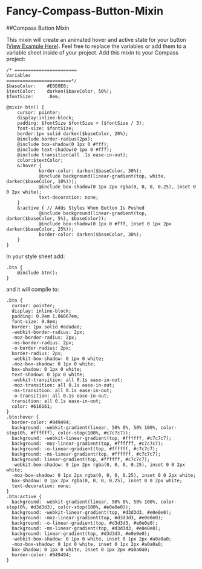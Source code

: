 Fancy-Compass-Button-Mixin
==========================

##Compass Button Mixin

This mixin will create an animated hover and active state for your button ([View Example Here](##)).  Feel free to replace the variables or add them to a variable sheet inside of your project.  Add this mixin to your Compass project: 

    /* =======================
    Variables
    ========================*/
    $baseColor:    #E0E0E0;
    $textColor:    darken($baseColor, 50%);
    $fontSize:     .8em;

    @mixin btn() {
		cursor: pointer;
		display:inline-block;
		padding: $fontSize $fontSize + ($fontSize / 3);
		font-size: $fontSize;
		border:1px solid darken($baseColor, 20%);
		@include border-radius(2px);
		@include box-shadow(0 1px 0 #fff);
		@include text-shadow(0 1px 0 #fff);
		@include transition(all .1s ease-in-out);
		color:$textColor;
		&:hover {
				border-color: darken($baseColor, 30%);
				@include background(linear-gradient(top, white, darken($baseColor, 10%)));
				@include box-shadow(0 1px 2px rgba(0, 0, 0, 0.25), inset 0 0 2px white);
				text-decoration: none;
		}
		&:active { // Adds Styles When Button Is Pushed
				@include background(linear-gradient(top, darken($baseColor, 5%), $baseColor));
				@include box-shadow(0 1px 0 #fff, inset 0 1px 2px darken($baseColor, 25%));
				border-color: darken($baseColor, 30%);
		}
	}

In your style sheet add:

    .btn {
    	@include btn();
    }

and it will compile to:

    .btn {
      cursor: pointer;
      display: inline-block;
      padding: 0.8em 1.06667em;
      font-size: 0.8em;
      border: 1px solid #adadad;
      -webkit-border-radius: 2px;
      -moz-border-radius: 2px;
      -ms-border-radius: 2px;
      -o-border-radius: 2px;
      border-radius: 2px;
      -webkit-box-shadow: 0 1px 0 white;
      -moz-box-shadow: 0 1px 0 white;
      box-shadow: 0 1px 0 white;
      text-shadow: 0 1px 0 white;
      -webkit-transition: all 0.1s ease-in-out;
      -moz-transition: all 0.1s ease-in-out;
      -ms-transition: all 0.1s ease-in-out;
      -o-transition: all 0.1s ease-in-out;
      transition: all 0.1s ease-in-out;
      color: #616161;
    }
    .btn:hover {
      border-color: #949494;
      background: -webkit-gradient(linear, 50% 0%, 50% 100%, color-stop(0%, #ffffff), color-stop(100%, #c7c7c7));
      background: -webkit-linear-gradient(top, #ffffff, #c7c7c7);
      background: -moz-linear-gradient(top, #ffffff, #c7c7c7);
      background: -o-linear-gradient(top, #ffffff, #c7c7c7);
      background: -ms-linear-gradient(top, #ffffff, #c7c7c7);
      background: linear-gradient(top, #ffffff, #c7c7c7);
      -webkit-box-shadow: 0 1px 2px rgba(0, 0, 0, 0.25), inset 0 0 2px white;
      -moz-box-shadow: 0 1px 2px rgba(0, 0, 0, 0.25), inset 0 0 2px white;
      box-shadow: 0 1px 2px rgba(0, 0, 0, 0.25), inset 0 0 2px white;
      text-decoration: none;
    }
    .btn:active {
      background: -webkit-gradient(linear, 50% 0%, 50% 100%, color-stop(0%, #d3d3d3), color-stop(100%, #e0e0e0));
      background: -webkit-linear-gradient(top, #d3d3d3, #e0e0e0);
      background: -moz-linear-gradient(top, #d3d3d3, #e0e0e0);
      background: -o-linear-gradient(top, #d3d3d3, #e0e0e0);
      background: -ms-linear-gradient(top, #d3d3d3, #e0e0e0);
      background: linear-gradient(top, #d3d3d3, #e0e0e0);
      -webkit-box-shadow: 0 1px 0 white, inset 0 1px 2px #a0a0a0;
      -moz-box-shadow: 0 1px 0 white, inset 0 1px 2px #a0a0a0;
      box-shadow: 0 1px 0 white, inset 0 1px 2px #a0a0a0;
      border-color: #949494;
    }
